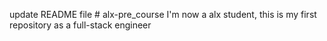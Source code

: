 update README file # alx-pre_course
I'm now a alx student, this is my first repository as a full-stack engineer
